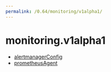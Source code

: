 ```yaml
---
permalink: /0.64/monitoring/v1alpha1/
---
```


# monitoring.v1alpha1



* [alertmanagerConfig](alertmanagerConfig.md)
* [prometheusAgent](prometheusAgent.md)